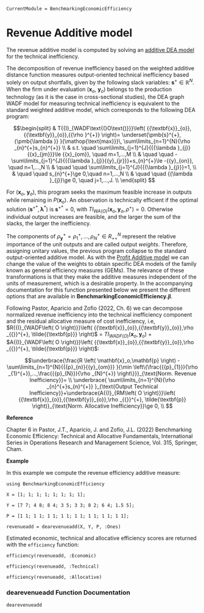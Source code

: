 ```@meta
CurrentModule = BenchmarkingEconomicEfficiency
```

# Revenue Additive model

The revenue additive model is computed by solving an [additive DEA model](https://javierbarbero.github.io/DataEnvelopmentAnalysis.jl/stable/technical/additive/) for the technical inefficiency.

The decomposition of revenue inefficiency based on the weighted additive distance function measures output-oriented  technical inefficiency based solely on output shortfalls, given by the following slack variables: $\mathbf{s}^+\mathbb{\in R}^N$. When the firm under evaluation ($\mathbf{x}_o$, $\mathbf{y}_o$) belongs to the production technology (as it is the case in cross-sectional studies), the DEA graph WADF model for measuring technical inefficiency is equivalent to the standard weighted additive model, which corresponds to the following DEA program:

```math
\begin{split}
& T{{I}_{WADF\text{(}O\text{)}}}\left( {{\textbf{x}}_{o}},{{\textbf{y}}_{o}},{{\rho }^{+}} \right)= \underset{\pmb{s}^{+},{\pmb{\lambda }} }{\mathop{\text{max}}}\, \sum\limits_{n=1}^{N}{\rho _{n}^{+}s_{n}^{+}}   \\
& s.t. \quad \sum\limits_{j=1}^{J}{{{\lambda }_{j}}{{x}_{jm}}}\le {{x}_{om}}, \quad  m=1,...,M  \\
& \quad \quad -\sum\limits_{j=1}^{J}{{{\lambda }_{j}}{{y}_{jr}}}+s_{n}^{+}\le -{{y}_{on}}, \quad  n=1,...,N  \\
& \quad \quad \sum\limits_{j=1}^{J}{{{\lambda }_{j}}}=1, \\
& \quad \quad s_{n}^{+}\ge 0,\quad  n=1,...,N  \\
& \quad \quad  {{\lambda }_{j}}\ge 0, \quad  j=1,...,J.  \\
\end{split} 
```

 For ($\mathbf{x}_o$, $\mathbf{y}_o$), this program seeks the maximum feasible increase in outputs while remaining in $P(\textbf{x}_o)$. An observation is technically efficient if the optimal solution ($\mathbf{s}^{+*}, \mathbf{\lambda}^{*}$) is $\mathbf{s}^{+*}=0$, with $T{{I}_{WA\text{(}O\text{)}}}\left( {{\textbf{x}}_{o}},{{\textbf{y}}_{o}},{{\rho }^{+}}\right)=0$. Otherwise individual output increases are feasible, and the larger the sum of the slacks, the larger the inefficiency. 

The components of ${\rho}_{\textbf{y}}^{+}=\rho_{1}^{+},...,\rho_{N}^{+} \in R_{++}^{N}$ represent the relative importance of the unit outputs and are called output *weights*. Therefore, assigning unitary values, the previous program collapse to the standard output-oriented additive model. As with the [Profit Additive model](@ref) we can change the value of the weights to obtain specific DEA models of the family known as general efficiency measures (GEMs). The relevance of these transformations is that they make the additive measures independent of the units of measurement, which is a desirable property. In the accompanying documentation for this function presented below we present the different options that are available in **BenchmarkingEconomicEfficiency.jl**.  

 Following Pastor, Aparicio and Zofio (2022, Ch. 6) we can decompose normalized revenue inefficiency into the technical inefficiency component and the residual allocative measure of cost inefficiency, i.e, $R{{I}_{WADF\left( O \right)}}\left( {{\textbf{x}}_{o}},{{\textbf{y}}_{o}},\rho _{{}}^{+}, \tilde{{\textbf{p}}} \right)$ = $T{{I}_{WADF\left( O \right)}}\left( {{\textbf{x}}_{o}},{{\textbf{y}}_{o}} \right)$ + $A{{I}_{WADF\left( O \right)}}\left( {{\textbf{x}}_{o}},{{\textbf{y}}_{o}},\rho _{{}}^{+}, \tilde{{\textbf{p}}} \right)$:  

```math
\underbrace{\frac{R \left( \mathbf{x}_o,\mathbf{p} \right) - \sum\limits_{n=1}^{N}{{{p}_{n}}{{y}_{om}}} }{\min \left\{\frac{{{p}_{1}}}{\rho _{1}^{+}},...,\frac{{{p}_{N}}}{\rho _{N}^{+}} \right\}}}_{\text{Norm. Revenue Inefficiency}}= \\ 
 \underbrace{ \sum\limits_{n=1}^{N}{\rho _{n}^{+}s_{n}^{+}} }_{\text{Output Technical Inefficiency}}+\underbrace{A{{I}_{RM\left( O \right)}}\left( {{\textbf{x}}_{o}},{{\textbf{y}}_{o}},\rho _{{}}^{+}, \tilde{\textbf{p}} \right)}_{\text{Norm. Allocative Inefficiency}}\ge 0, \\  
```

**Reference**

Chapter 6 in Pastor, J.T., Aparicio, J. and Zofío, J.L. (2022) Benchmarking Economic Efficiency: Technical and Allocative Fundamentals, International Series in Operations Research and Management Science, Vol. 315,  Springer, Cham. 

**Example**

In this example we compute the revenue efficiency additive measure:
```@example revenueadditive
using BenchmarkingEconomicEfficiency

X = [1; 1; 1; 1; 1; 1; 1; 1];

Y = [7 7; 4 8; 8 4; 3 5; 3 3; 8 2; 6 4; 1.5 5];

P = [1 1; 1 1; 1 1; 1 1; 1 1; 1 1; 1 1; 1 1];

revenueadd = dearevenueadd(X, Y, P, :Ones)
```

Estimated economic, technical and allocative efficiency scores are returned with the `efficiency` function:
```@example revenueadditive
efficiency(revenueadd, :Economic)
```

```@example revenueadditive
efficiency(revenueadd, :Technical)
```

```@example revenueadditive
efficiency(revenueadd, :Allocative)
```

### dearevenueadd Function Documentation

```@docs
dearevenueadd
```

